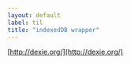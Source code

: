 ```yaml
---
layout: default
label: til
title: "indexedDB wrapper"
---
```


[http://dexie.org/](http://dexie.org/)

